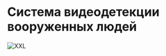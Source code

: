# Система видеодетекции вооруженных людей
 
![XXL](https://github.com/gBit-Legion/LiderOfDigitalTransformationWeaponDetect/assets/91145499/106208ed-2d87-4ba9-9b40-8d77fda22861)
